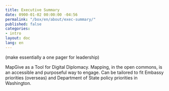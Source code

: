 ```yaml
---
title: Executive Summary
date: 0900-01-02 00:00:00 -04:56
permalink: "/box/en/about/exec-summary/"
published: false
categories:
- intro
layout: doc
lang: en
---
```


(make essentially a one pager for leadership)

MapGive as a Tool for Digital Diplomacy. Mapping, in the open commons, is an accessible and purposeful way to engage.  Can be tailored to fit Embassy priorities (overseas) and Department of State policy priorities in Washington.
